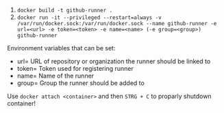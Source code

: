 1. `docker build -t github-runner .`
2. `docker run -it --privileged --restart=always -v /var/run/docker.sock:/var/run/docker.sock --name github-runner -e url=<url> -e token=<token> -e name=<name> (-e group=<group>) github-runner`

Environment variables that can be set:
 - url=<url>			URL of repository or organization the runner should be linked to
 - token=<str>			Token used for registering runner
 - name=<str>			Name of the runner
 - group=<str>			Group the runner should be added to

Use `docker attach <container>` and then `STRG + C` to proparly shutdown container!

